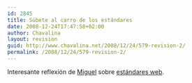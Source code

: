 ```yaml
---
id: 2845
title: Súbete al carro de los estándares
date: 2008-12-24T17:47:58+02:00
author: Chavalina
layout: revision
guid: http://www.chavalina.net/2008/12/24/579-revision-2/
permalink: /2008/12/24/579-revision-2/
---
```

Interesante reflexi&oacute;n de <a href="http://www.processblack.com" target="_blank">Miguel</a> sobre <a href="http://www.processblack.com/weblog/index.php?id=1266" target="_blank">estándares web</a>.